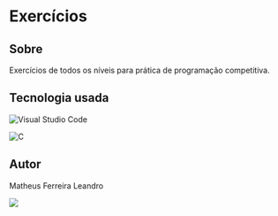 # Exercícios

## Sobre

Exercícios de todos os níveis para prática de programação competitiva.

## Tecnologia usada

![Visual Studio Code](https://img.shields.io/badge/Visual%20Studio%20Code-0078d7.svg?style=for-the-badge&logo=visual-studio-code&logoColor=white)

![C](https://img.shields.io/badge/c-%2300599C.svg?style=for-the-badge&logo=c&logoColor=white)


## Autor

Matheus Ferreira Leandro

<a href="https://linkedin.com/in/matheusferreiraleandro/" alt="Linkedin">
  <img src="https://img.shields.io/badge/LinkedIn-0077B5?style=for-the-badge&logo=linkedin&logoColor=white" /></a>
